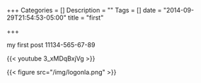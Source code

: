 +++
Categories = []
Description = ""
Tags = []
date = "2014-09-29T21:54:53-05:00"
title = "first"

+++

my first post 11134-565-67-89

{{< youtube 3_xMDqBxjVg >}}

{{< figure src="/img/logonla.png" >}}
